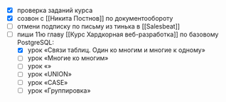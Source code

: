 - [x] проверка заданий курса
- [x] созвон с [[Никита Постнов]] по документообороту
- [ ] отмени подписку по письму из тинька в [[Salesbeat]]
- [ ] пиши 11ю главу [[Курс Хардкорная веб-разработка]] по базовому PostgreSQL:
	- [x] урок «Связи таблиц. Один ко многим и многие к одному»
	- [ ] урок «Многие ко многим»
	- [ ] урок «»
	- [ ] урок «UNION»
	- [ ] урок «CASE»
	- [ ] урок «Группировка»
